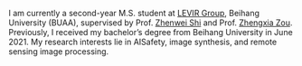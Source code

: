 I am currently a second-year M.S. student at [LEVIR Group](https://levir.buaa.edu.cn/index.htm), Beihang University (BUAA), supervised by Prof. [Zhenwei Shi](https://scholar.google.com.hk/citations?user=kNhFWQIAAAAJ&hl=en&oi=ao) and Prof. [Zhengxia Zou](https://scholar.google.com.hk/citations?user=DzwoyZsAAAAJ&hl=en&oi=ao). Previously, I received my bachelor’s degree from Beihang University in June 2021. My research interests lie in AISafety, image synthesis, and remote sensing image processing.